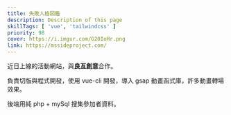 ```yaml
---
title: 失敗人格図鑑
description: Description of this page
skillTags: [ 'vue', 'tailwindcss' ]
priority: 98
cover: https://i.imgur.com/G20IoHr.png
link: https://mssideproject.com/
---
```


近日上線的活動網站，與**良亙創意**合作。

負責切版與程式開發，使用 vue-cli 開發，導入 gsap 動畫函式庫，許多動畫轉場效果。

後端用純 php + mySql 搜集參加者資料。
